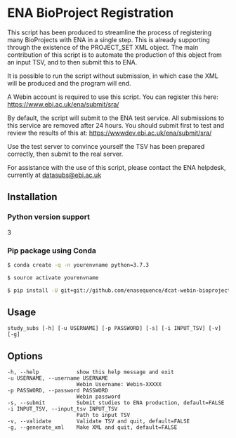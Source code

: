 # ENA BioProject Registration

This script has been produced to streamline the process of registering many
BioProjects with ENA in a single step. This is already supporting through
the existence of the PROJECT_SET XML object. The main contribution of this
script is to automate the production of this object from an input TSV, and
to then submit this to ENA.

It is possible to run the script without submission, in which case the XML
will be produced and the program will end.

A Webin account is required to use this script. You can register this here:
https://www.ebi.ac.uk/ena/submit/sra/

By default, the script will submit to the ENA test service. All
submissions to this service are removed after 24 hours. You should submit
first to test and review the results of this at:
https://wwwdev.ebi.ac.uk/ena/submit/sra/

Use the test server to convince yourself the TSV has been prepared
correctly,
then submit to the real server.

For assistance with the use of this script, please contact the ENA
helpdesk, currently at datasubs@ebi.ac.uk

## Installation
### Python version support
3
### Pip package using Conda

```bash
$ conda create -q -n yourenvname python=3.7.3

$ source activate yourenvname

$ pip install -U git+git://github.com/enasequence/dcat-webin-bioproject-set-submission.git

```

## Usage

```
study_subs [-h] [-u USERNAME] [-p PASSWORD] [-s] [-i INPUT_TSV] [-v] [-g]
```


## Options

```
-h, --help            show this help message and exit
-u USERNAME, --username USERNAME
                      Webin Username: Webin-XXXXX
-p PASSWORD, --password PASSWORD
                      Webin password
-s, --submit          Submit studies to ENA production, default=FALSE
-i INPUT_TSV, --input_tsv INPUT_TSV
                      Path to input TSV
-v, --validate        Validate TSV and quit, default=FALSE
-g, --generate_xml    Make XML and quit, default=FALSE
```
